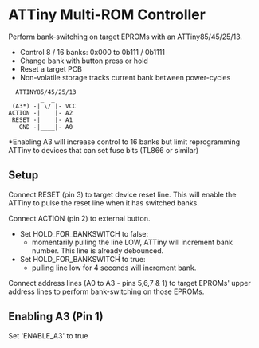 # ATTiny Multi-ROM Controller

Perform bank-switching on target EPROMs with an ATTiny85/45/25/13.

* Control 8 / 16 banks: 0x000 to 0b111 / 0b1111
* Change bank with button press or hold
* Reset a target PCB 
* Non-volatile storage tracks current bank between power-cycles 

```
  ATTINY85/45/25/13
         _  _
 (A3*) -| \/ |- VCC
ACTION -|    |- A2  
 RESET -|    |- A1
   GND -|____|- A0
```
*Enabling A3 will increase control to 16 banks but limit reprogramming ATTiny to devices that can set fuse bits (TL866 or similar)

## Setup

Connect RESET (pin 3) to target device reset line. This will enable the ATTiny to pulse the reset line when it has switched banks.

Connect ACTION (pin 2) to external button. 

- Set HOLD_FOR_BANKSWITCH to false:
  - momentarily pulling the line LOW, ATTiny will increment bank number. This line is already debounced.
- Set HOLD_FOR_BANKSWITCH to true:
  - pulling line low for 4 seconds will increment bank.

Connect address lines (A0 to A3 - pins 5,6,7 & 1) to target EPROMs' upper address lines to perform bank-switching on those EPROMs. 

## Enabling A3 (Pin 1)

Set 'ENABLE_A3' to true